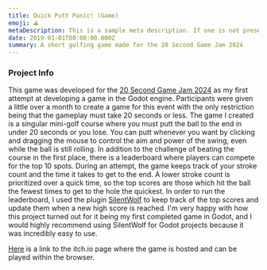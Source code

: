 ```yaml
---
title: Quick Putt Panic! (Game)
emoji: ⛳
metaDescription: This is a sample meta description. If one is not present in your page/project's front matter, the default metadata.desciption will be used instead.
date: 2019-01-01T00:00:00.000Z
summary: A short golfing game made for the 20 Second Game Jam 2024
---
```


### Project Info

This game was developed for the [20 Second Game Jam 2024](https://itch.io/jam/20-second-game-jam-2024) as my first attempt at developing a game in the Godot engine. Participants were given a little over a month to create a game for this event with the only restriction being that the gameplay must take 20 seconds or less. The game I created is a singular mini-golf course where you must putt the ball to the end in under 20 seconds or you lose. You can putt whenever you want by clicking and dragging the mouse to control the aim and power of the swing, even while the ball is still rolling. In addition to the challenge of beating the course in the first place, there is a leaderboard where players can compete for the top 10 spots. During an attempt, the game keeps track of your stroke count and the time it takes to get to the end. A lower stroke count is prioritized over a quick time, so the top scores are those which hit the ball the fewest times to get to the hole the quickest. In order to run the leaderboard, I used the plugin [SilentWolf](https://silentwolf.com/) to keep track of the top scores and update them when a new high score is reached. I'm very happy with how this project turned out for it being my first completed game in Godot, and I would highly recommend using SilentWolf for Godot projects because it was incredibly easy to use.

[Here](https://okz.itch.io/quick-putt-panic) is a link to the itch.io page where the game is hosted and can be played within the browser.